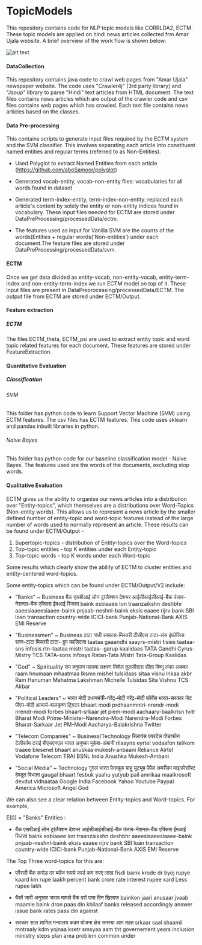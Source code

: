 # TopicModels
This repository contains code for NLP topic models like CORRLDA2, ECTM. These topic models are applied on hindi news articles collected frm Amar Ujala website. A brief overview of the work flow is shown below:
 
![alt text](https://github.com/singhya/TopicModels/blob/master/Workflow.jpg "ECTM model for Hindi news articles")


#### DataCollection
This repository contains java code to crawl web pages from "Amar Ujala" newspaper website. The code uses "Crawler4j" (3rd party library) and "Jsoup" library to parse "Hindi" text articles from HTML document. The text files contains news articles which are output of the crawler code and csv files contains web pages which has crawled. Each text file contains news articles based on the classes.

#### Data Pre-processing
This contains scripts to generate input files required by the ECTM system and the SVM classifier. This involves separating each article into constituent named entities and regular terms (referred to as Non-Entities).
- Used Polyglot to extract Named Entities from each article (https://github.com/aboSamoor/polyglot)
- Generated vocab-entity, vocab-non-entity files: vocabularies for all words found in dataset
- Generated term-index-entity, term-index-non-entity: replaced each article's content by solely the entity or non-entity indices found in vocabulary. These input files needed for ECTM are stored under DataPreProcessing/processedData/ectm.

-  The features used as input for Vanilla SVM are the counts of the words(Entities + regular words('Non-entities') under each document.The feature files are stored under DataPreProcessing/processedData/svm.

#### ECTM
Once we get data divided as entity-vocab, non-entity-vocab, entity-term-index and non-entity-term-index we run ECTM model on top of it. These input files are present in DataPreprocessing/processedData/ECTM. The output file from ECTM are stored under ECTM/Output.

#### Feature extraction 
##### ECTM
The files ECTM_theta, ECTM_psi are used to extract entity topic and word topic related features for each document. These features are stored under FeatureExtraction.

#### Quantitative Evaluation
##### Classification
###### SVM
This folder has python code to learn Support Vector Machine (SVM) using ECTM features. The csv files has ECTM features. This code uses sklearn and pandas inbuilt libraries in python.

###### Naive Bayes
This folder has python code for our baseline classification model - Naive Bayes. The features used are the words of the documents, excluding stop words. 

#### Qualitative Evaluation

ECTM gives us the ability to organise our news articles into a distribution over "Entity-topics", which themselves are a distributions over Word-Topics (Non-entity words). This allows us to represent a news article by the smaller defined number of entity-topic and word-topic features instead of the large number of words used to normally represent an article. These results can be found under ECTM/Output -
1. Supertopic-topics - distribution of Entity-topics over the Word-topics 
2. Top-topic entities - top K entities under each Entity-topic
3. Top-topic words - top K words under each Word-topic

Some results which clearly show the ability of ECTM to cluster entities and entity-centered word-topics. 

Some entity-topics which can be found under ECTM/Output/V2 include:
- "Banks" ~ Business
  बैंक    एसबीआई  लोन  ट्रांज़ैक्शन         देशभर        आईसीआईसीआई-बैंक        पंजाब-नेशनल-बैंक         एक्सिस ईमआई  रिजरव 
  baink esbiaaee lon  traanzaikshn  deshbhr      aaeesiaaeesiaaee-baink pnjaab-neshnl-baink   eksis eaaee  rijrv 
  bank  SBI      loan transaction   country-wide ICICI-bank             Punjab-National-Bank  AXIS   EMI   Reserve

- "Businessmen" ~ Business
  टाटा    गांधी      सायरस-मिस्तरी     टीसीएस टाटा-संस     इंफोसिस  रतन-टाटा    मिस्तरी   टाटा- ग्रुप       कालिदास
  taataa gaaandhi saayrs-mistri  tisies taataa-sns infosis rtn-taataa mistri taataa- garup kaalidaas
  TATA   Gandhi   Cyrus-Mistry   TCS    TATA-sons  Infosys Ratan-Tata Mistri Tata-Group    Kaalidas
  
- "God" ~ Spirituality
  राम   हनुमान   महात्मा     लक्ष्मण    मिशेल     तुलसीदास   सीता   विष्णु    लंका  अकबर
  raam hnumaan mhaatmaa lksmn    mishel   tulsidaas sitaa visnu  lnkaa akbr
  Ram  Hanuman Mahatma  Lakshman Michelle Tulsidas  Sita  Vishnu TCS   Akbar
  
- "Political Leaders" ~ 
  भारत    मोदी  प्रधानमंत्री-नरेंद्र-मोदी               नरेंद्र-मोदी       फोर्बेस   भारत-सरकार      जेट  पीएम-मोदी  आचार्य-बालकृष्ण ट्विटर
  bhaart modi prdhaanmntri-nrendr-modi     nrendr-modi   forbes bhaart-srkaar  jet piem-modi aachaary-baalkrisn tvitr
  Bharat Modi Prime-Minister-Narendra-Modi Narendra-Modi Forbes Bharat-Sarkaar Jet PM-Modi   Aacharya-Balakrishna Twitter
  
- "Telecom Companies" ~ Business/Technology
  रिलायंस    एयरटेल  वोडाफोन   टेलीकॉम  टराई    बीएसएनएल भारत    अनुष्का   मुकेश-अंबानी 
  rilaayns eyrtel vodaafon telikom traaee biesenel bhaart anuskaa mukesh-anbaani 
  Reliance Airtel Vodafone Telecom TRAI   BSNL     India  Anushka Mukesh-Ambani
  
- "Social Media" ~ Technology
  गूगल    भारत    फेसबुक   याहू    यूट्यूब    पेपैल   अमरीका   माइक्रोसॉफ्ट    देवदूत   विधाता 
  gaugal bhaart fesbuk   yaahu yutyub  pail   amrikaa maaikrosoft devdut vidhaataa 
  Google India  Facebook Yahoo Youtube Paypal America Microsoft   Angel  God
  
We can also see a clear relation between Entity-topics and Word-topics. For example, 

E[0] = "Banks" 
Entities :
   
- बैंक    एसबीआई  लोन  ट्रांज़ैक्शन         देशभर        आईसीआईसीआई-बैंक        पंजाब-नेशनल-बैंक         एक्सिस ईमआई  रिजरव 
  baink esbiaaee lon  traanzaikshn  deshbhr      aaeesiaaeesiaaee-baink pnjaab-neshnl-baink   eksis eaaee  rijrv 
  bank  SBI      loan transaction   country-wide ICICI-bank             Punjab-National-Bank  AXIS   EMI   Reserve

The Top Three word-topics for this are:
- फीसदी    बैंक   करोड़  दर  ब्यॉज रूपये   कार्ड   कम रुपए  लाख
  fisdi   baink krode dr byoj rupye kaard km  rupe laakh
  percent bank  crore rate interest rupee xard Less rupee lakh

- बैंकों जारी अनुसार जवाब मामले बैंक दरों पास दिन खिलाफ 
  bainkon jaari anusaar jvaab maamle baink dron paas din khilaaf
  banks released accordingly answer issue bank rates pass din against

- सरकार साल शामिल मन्त्रालय कदम योजना क्षेत्र समस्या आम तहत 
  srkaar saal shaamil mntraaly kdm yojnaa ksetr smsyaa aam tht 
  governement years inclusion ministry steps plan area problem common under
  
   
   
   
  
